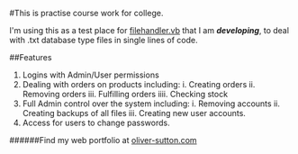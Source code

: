 #This is practise course work for college.

I'm using this as a test place for [filehandler.vb](fileHandler.vb) that I am ***developing***, to deal
with .txt database type files in single lines of code.

##Features
1. Logins with Admin/User permissions
2. Dealing with orders on products including:
i. Creating orders
ii. Removing orders
iii. Fulfilling orders
iiii. Checking stock
3. Full Admin control over the system including:
i. Removing accounts
ii. Creating backups of all files
iii. Creating new user accounts.
4. Access for users to change passwords.

######Find my web portfolio at [oliver-sutton.com](http://www.oliver-sutton.com/portfolio)
